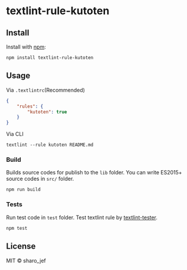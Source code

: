 # textlint-rule-kutoten



## Install

Install with [npm](https://www.npmjs.com/):

    npm install textlint-rule-kutoten

## Usage

Via `.textlintrc`(Recommended)

```json
{
    "rules": {
        "kutoten": true
    }
}
```

Via CLI

```
textlint --rule kutoten README.md
```

### Build

Builds source codes for publish to the `lib` folder.
You can write ES2015+ source codes in `src/` folder.

    npm run build

### Tests

Run test code in `test` folder.
Test textlint rule by [textlint-tester](https://github.com/textlint/textlint-tester).

    npm test

## License

MIT © sharo_jef
